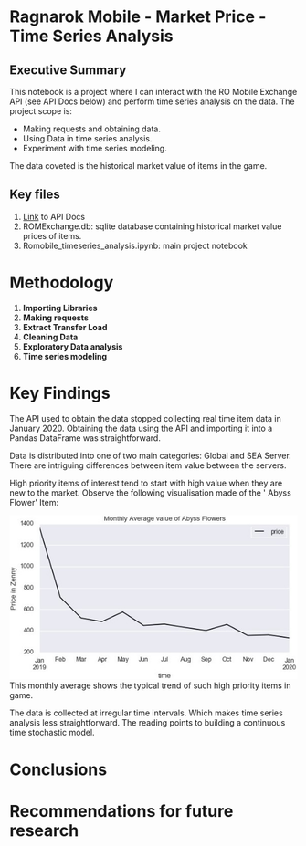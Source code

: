 # Ragnarok Mobile - Market Price - Time Series Analysis

## Executive Summary
This notebook is a project where I can interact with the RO Mobile Exchange API (see API Docs below) and perform time series analysis on the data. The project scope is:

- Making requests and obtaining data.
- Using Data in time series analysis.
- Experiment with time series modeling.

The data coveted is the historical market value of items in the game.

## Key files
1. [Link](https://jessicayeh.github.io/rom-exchange-openapi/#section/Recent-Changes) to API Docs
2. ROMExchange.db: sqlite database containing historical market value prices of items.
3. Romobile_timeseries_analysis.ipynb: main project notebook

# Methodology

1. **Importing Libraries**  
2. **Making requests**  
3. **Extract Transfer Load**  
4. **Cleaning Data**  
5. **Exploratory Data analysis**  
5. **Time series modeling**  

# Key Findings
The API used to obtain the data stopped collecting real time item data in January 2020. 
Obtaining the data using the API and importing it into a Pandas DataFrame was straightforward. 

Data is distributed into one of two main categories: Global and SEA Server.
There are intriguing differences between item value between the servers.

High priority items of interest tend to start with high value when they are new to the market.
Observe the following visualisation made of the ' Abyss Flower' Item:

![monthly average of Abyss Flowers](./Images/AbyssFlower_monthly_avg_price.jpg)  
This monthly average shows the typical trend of such high priority items in game.

The data is collected at irregular time intervals. Which makes time series analysis less straightforward.
The reading points to building a continuous time stochastic model.

# Conclusions

# Recommendations for future research
